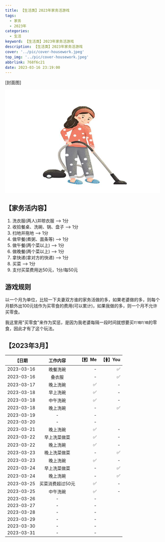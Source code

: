 ```yaml
---
title: 【生活类】2023年家务活游戏
tags:
  - 家务
  - 2023年
categories:
  - 生活
keyword: 【生活类】2023年家务活游戏
description: 【生活类】2023年家务活游戏
cover: '../pic/cover-housework.jpeg'
top_img: '../pic/cover-housework.jpeg'
abbrlink: 768f6c21
date: 2023-03-16 23:19:00
---
```


[封面图]

![封面图](../pic/cover-housework.jpeg)

## 【家务活内容】

1. 洗衣服(两人)并晾衣服 --> 1分
2. 收拾餐桌、洗碗、锅、盘子 --> 1分
3. 扫地并拖地 --> 1分
4. 做早餐(煮粥、面条等) --> 1分
5. 做午餐(两个菜以上) --> 1分
6. 做晚餐(两个菜以上) --> 1分
7. 拿快递(拿对方的快递) --> 1分
8. 买菜 --> 1分
9. 支付买菜费用达50元，1分/每50元

## 游戏规则

以一个月为单位，比较一下夫妻双方谁的家务活做的多，如果老婆做的多，则每个月额外出100元钱作为买零食的费用(可以累计)，如果我做的多，则一个月不允许买零食。

我这里用"买零食"来作为奖惩，是因为我老婆每隔一段时间就想要买`吖嘀吖嘀`的零食，因此才有了这个玩法。

## 【2023年3月】

| 【日期  |  工作内容  | 【🚹】Me   |  【🚺】You |
|----------|:-------------:|------:|------:|
| 2023-03-16 |  晚餐洗碗 |  -  | ✅ |
| 2023-03-16 |  叠衣服 |  -  | ✅ |
| 2023-03-17 | 晚上洗碗 |  ✅  | - |
| 2023-03-18 |  早上洗碗  |  ✅  | - |
| 2023-03-18 |  中午洗碗  |  ✅  | - |
| 2023-03-18 |  晚上洗碗  |  -  | ✅ |
| 2023-03-19 |  -  | - |
| 2023-03-20 |  -  | - |
| 2023-03-21 |  晚上洗碗  |  ✅  | - |
| 2023-03-22 |  早上洗菜做菜  |  ✅  | - |
| 2023-03-22 |  晚上洗碗  |  ✅  | - |
| 2023-03-23 |  晚上洗菜做菜  |  -  | ✅ |
| 2023-03-23 |  晚上洗碗  |  ✅  | - |
| 2023-03-24 |  早上洗菜做菜  |  -  | ✅ |
| 2023-03-24 |  晚上洗碗  |  -  | ✅ |
| 2023-03-25 |  买菜消费超过50元  |  ✅  | - |
| 2023-03-25 |  中午洗碗  |  ✅  | - |
| 2023-03-26 |  -  | - |
| 2023-03-27 |  -  | - |
| 2023-03-28 |  -  | - |
| 2023-03-29 |  -  | - |
| 2023-03-30 |  -  | - |
| 2023-03-31 |  -  | - |